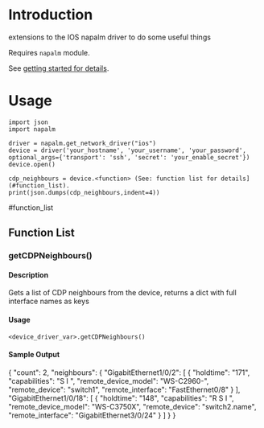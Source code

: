 # Introduction

extensions to the IOS napalm driver to do some useful things

Requires `napalm` module.

See [getting started for details](#getting-started).

# Usage

```
import json
import napalm

driver = napalm.get_network_driver("ios")
device = driver('your_hostname', 'your_username', 'your_password', optional_args={'transport': 'ssh', 'secret': 'your_enable_secret'})
device.open()

cdp_neighbours = device.<function> (See: function list for details](#function_list).
print(json.dumps(cdp_neighbours,indent=4))
```

#function_list
## Function List
### getCDPNeighbours()
#### Description

Gets a list of CDP neighbours from the device, returns a dict with full interface names as keys

#### Usage

```
<device_driver_var>.getCDPNeighbours()
```
#### Sample Output

{
    "count": 2,
    "neighbours": {
        "GigabitEthernet1/0/2": [
            {
                "holdtime": "171",
                "capabilities": "S I  ",
                "remote_device_model": "WS-C2960-",
                "remote_device": "switch1",
                "remote_interface": "FastEthernet0/8"
            }
        ],
        "GigabitEthernet1/0/18": [
            {
                "holdtime": "148",
                "capabilities": "R S I ",
                "remote_device_model": "WS-C3750X",
                "remote_device": "switch2.name",
                "remote_interface": "GigabitEthernet3/0/24"
            }
        ]
    }
}
```

